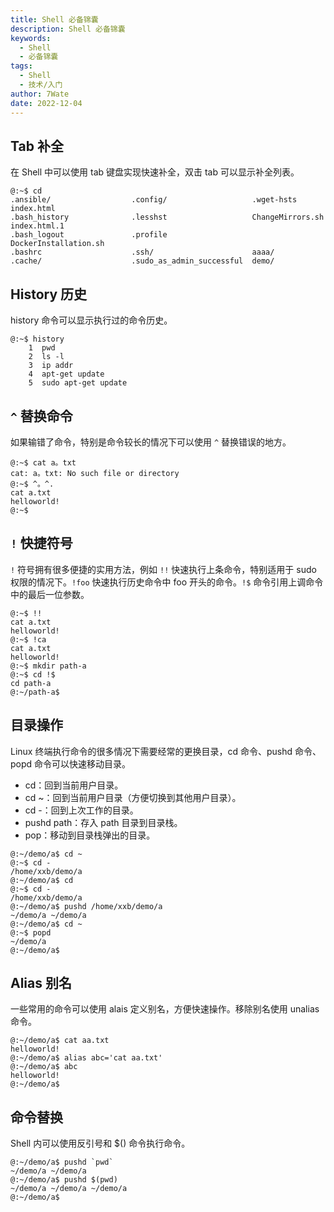```yaml
---
title: Shell 必备锦囊
description: Shell 必备锦囊
keywords:
  - Shell
  - 必备锦囊
tags:
  - Shell
  - 技术/入门
author: 7Wate
date: 2022-12-04
---
```


## Tab 补全

在 Shell 中可以使用 tab 键盘实现快速补全，双击 tab 可以显示补全列表。

``` shell
@:~$ cd 
.ansible/                  .config/                   .wget-hsts                 index.html
.bash_history              .lesshst                   ChangeMirrors.sh           index.html.1
.bash_logout               .profile                   DockerInstallation.sh      
.bashrc                    .ssh/                      aaaa/                      
.cache/                    .sudo_as_admin_successful  demo/  
```

## History 历史

history 命令可以显示执行过的命令历史。

``` shell
@:~$ history
    1  pwd
    2  ls -l
    3  ip addr
    4  apt-get update
    5  sudo apt-get update
```

## `^` 替换命令

如果输错了命令，特别是命令较长的情况下可以使用 `^` 替换错误的地方。

``` shell
@:~$ cat a。txt
cat: a。txt: No such file or directory
@:~$ ^。^.
cat a.txt
helloworld!
@:~$ 
```

## `!` 快捷符号

`!` 符号拥有很多便捷的实用方法，例如 `!!` 快速执行上条命令，特别适用于 sudo 权限的情况下。`!foo` 快速执行历史命令中 foo 开头的命令。`!$` 命令引用上调命令中的最后一位参数。

``` shell
@:~$ !!
cat a.txt
helloworld!
@:~$ !ca
cat a.txt
helloworld!
@:~$ mkdir path-a
@:~$ cd !$
cd path-a
@:~/path-a$ 
```

## 目录操作

Linux 终端执行命令的很多情况下需要经常的更换目录，cd 命令、pushd 命令、popd 命令可以快速移动目录。

 - cd：回到当前用户目录。
 - cd ~：回到当前用户目录（方便切换到其他用户目录）。
 - cd -：回到上次工作的目录。
 - pushd path：存入 path 目录到目录栈。
 - pop：移动到目录栈弹出的目录。

``` shell
@:~/demo/a$ cd ~
@:~$ cd -
/home/xxb/demo/a
@:~/demo/a$ cd
@:~$ cd -
/home/xxb/demo/a
@:~/demo/a$ pushd /home/xxb/demo/a
~/demo/a ~/demo/a
@:~/demo/a$ cd ~
@:~$ popd
~/demo/a
@:~/demo/a$ 
```

## Alias 别名

一些常用的命令可以使用 alais 定义别名，方便快速操作。移除别名使用 unalias 命令。

``` shell
@:~/demo/a$ cat aa.txt 
helloworld!
@:~/demo/a$ alias abc='cat aa.txt'
@:~/demo/a$ abc
helloworld!
@:~/demo/a$ 
```

## 命令替换

Shell 内可以使用反引号和 $() 命令执行命令。

```shell
@:~/demo/a$ pushd `pwd`
~/demo/a ~/demo/a
@:~/demo/a$ pushd $(pwd)
~/demo/a ~/demo/a ~/demo/a
@:~/demo/a$ 
```
